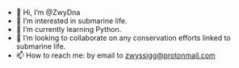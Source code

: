 - 👋 Hi, I’m @ZwyDna
- 👀 I’m interested in submarine life. 
- 🌱 I’m currently learning Python.
- 💞️ I’m looking to collaborate on any conservation efforts linked to submarine life. 
- 📫 How to reach me: by email to zwyssigg@protonmail.com

<!---
ZwyDna/ZwyDna is a ✨ special ✨ repository because its `README.md` (this file) appears on your GitHub profile.
You can click the Preview link to take a look at your changes.
--->
